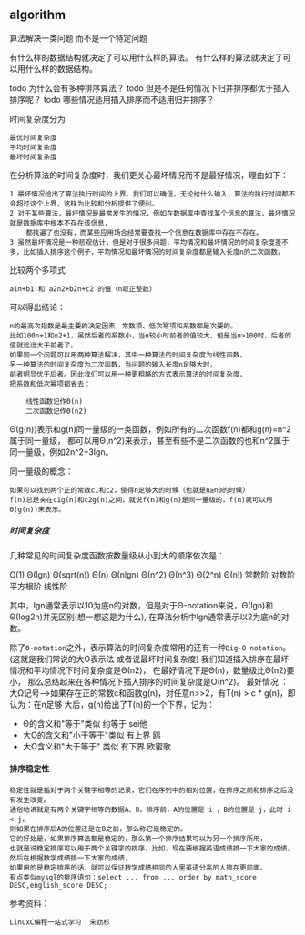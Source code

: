 ## algorithm

算法解决一类问题 而不是一个特定问题

有什么样的数据结构就决定了可以用什么样的算法。
有什么样的算法就决定了可以用什么样的数据结构。

todo 为什么会有多种排序算法？
todo 但是不是任何情况下归并排序都优于插入排序呢？
todo 哪些情况适用插入排序而不适用归并排序？

时间复杂度分为

    最优时间复杂度
    平均时间复杂度
    最坏时间复杂度

在分析算法的时间复杂度时，我们更关心最坏情况而不是最好情况，理由如下：

    1 最坏情况给出了算法执行时间的上界，我们可以确信，无论给什么输入，算法的执行时间都不会超过这个上界，这样为比较和分析提供了便利。
    2 对于某些算法，最坏情况是最常发生的情况，例如在数据库中查找某个信息的算法，最坏情况就是数据库中根本不存在该信息，
        都找遍了也没有，而某些应用场合经常要查找一个信息在数据库中存在不存在。
    3 虽然最坏情况是一种悲观估计，但是对于很多问题，平均情况和最坏情况的时间复杂度差不多，比如插入排序这个例子，平均情况和最坏情况的时间复杂度都是输入长度n的二次函数。

比较两个多项式

    a1n+b1 和 a2n2+b2n+c2 的值（n取正整数）

可以得出结论：

    n的最高次指数是最主要的决定因素，常数项、低次幂项和系数都是次要的。
    比如100n+1和n2+1，虽然后者的系数小，当n较小时前者的值较大，但是当n>100时，后者的值就远远大于前者了。
    如果同一个问题可以用两种算法解决，其中一种算法的时间复杂度为线性函数，
    另一种算法的时间复杂度为二次函数，当问题的输入长度n足够大时，
    前者明显优于后者。因此我们可以用一种更粗略的方式表示算法的时间复杂度，
    把系数和低次幂项都省去：
    
        线性函数记作Θ(n)
        二次函数记作Θ(n2)

Θ(g(n))表示和g(n)同一量级的一类函数，例如所有的二次函数f(n)都和g(n)=n^2属于同一量级，
都可以用Θ(n^2)来表示，甚至有些不是二次函数的也和n^2属于同一量级，例如2n^2+3lgn。

同一量级的概念：

    如果可以找到两个正的常数c1和c2，使得n足够大的时候（也就是n≥n0的时候）
    f(n)总是夹在c1g(n)和c2g(n)之间，就说f(n)和g(n)是同一量级的，f(n)就可以用Θ(g(n))来表示。
    
##### 时间复杂度

几种常见的时间复杂度函数按数量级从小到大的顺序依次是：

   O(1)   Θ(lgn)   Θ(sqrt(n))  Θ(n)   Θ(nlgn)  Θ(n^2)  Θ(n^3)  Θ(2^n) Θ(n!)
   常数阶  对数阶   平方根阶    线性阶

其中，lgn通常表示以10为底n的对数，但是对于Θ-notation来说，Θ(lgn)和Θ(log2n)并无区别(想一想这是为什么),
在算法分析中lgn通常表示以2为底n的对数。

除了`Θ-notation`之外，表示算法的时间复杂度常用的还有一种`Big-O notation`。(这就是我们常说的大O表示法 或者说最坏时间复杂度)
我们知道插入排序在最坏情况和平均情况下时间复杂度是Θ(n2)，
在最好情况下是Θ(n)，数量级比Θ(n2)要小，
那么总结起来在各种情况下插入排序的时间复杂度是O(n^2)。
最好情况 ：大Ω记号-->如果存在正的常数c和函数g(n)，对任意n>>2，有T(n) > c * g(n)，即认为：在n足够 大后，g(n)给出了T(n)的一个下界，记为：

 - Θ的含义和"等于"类似          约等于   sei他
 - 大O的含义和"小于等于"类似    有上界    鸥
 - 大Ω含义和"大于等于" 类似     有下界    欧蜜歌

#### 排序稳定性

    稳定性就是指对于两个关键字相等的记录，它们在序列中的相对位置，在排序之前和排序之后没有发生改变。
    通俗地讲就是有两个关键字相等的数据A、B，排序前，A的位置是 i ，B的位置是 j，此时 i < j，
    则如果在排序后A的位置还是在B之前，那么称它是稳定的。
    它的好处是，如果排序算法都是稳定的，那么第一个排序结果可以为另一个排序所用，
    也就是说稳定排序可以用于两个关键字的排序，比如，现在要根据英语成绩排一下大家的成绩，然后在根据数学成绩排一下大家的成绩，
    如果用的是稳定排序的话，就可以保证数学成绩相同的人里英语分高的人排在更前面。
    有点类似mysql的排序语句：select ... from ... order by math_score DESC,english_score DESC;

参考资料：

    LinuxC编程一站式学习  宋劲杉
